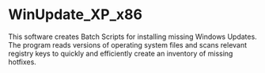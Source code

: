# WinUpdate_XP_x86
This software creates Batch Scripts for installing missing Windows Updates. The program reads versions of operating system files and scans relevant registry keys to quickly and efficiently create an inventory of missing hotfixes.
